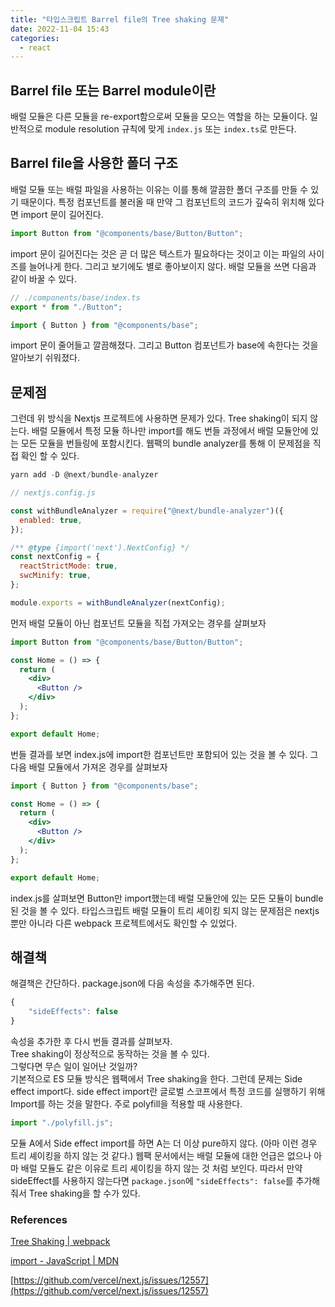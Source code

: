 ```yaml
---
title: "타입스크립트 Barrel file의 Tree shaking 문제"
date: 2022-11-04 15:43
categories:
  - react
---
```


## Barrel file 또는 Barrel module이란

배럴 모듈은 다른 모듈을 re-export함으로써 모듈을 모으는 역할을 하는 모듈이다. 일반적으로 module resolution 규칙에 맞게 `index.js` 또는 `index.ts`로 만든다.

## Barrel file을 사용한 폴더 구조

배럴 모듈 또는 배럴 파일을 사용하는 이유는 이를 통해 깔끔한 폴더 구조를 만들 수 있기 때문이다. 특정 컴포넌트를 불러올 때 만약 그 컴포넌트의 코드가 깊숙히 위치해 있다면 import 문이 길어진다.

```jsx
import Button from "@components/base/Button/Button";
```

import 문이 길어진다는 것은 곧 더 많은 텍스트가 필요하다는 것이고 이는 파일의 사이즈를 늘어나게 한다. 그리고 보기에도 별로 좋아보이지 않다. 배럴 모듈을 쓰면 다음과 같이 바꿀 수 있다.

```jsx
// ./components/base/index.ts
export * from "./Button";
```

```jsx
import { Button } from "@components/base";
```

import 문이 줄어들고 깔끔해졌다. 그리고 Button 컴포넌트가 base에 속한다는 것을 알아보기 쉬워졌다.

## 문제점

그런데 위 방식을 Nextjs 프로젝트에 사용하면 문제가 있다. Tree shaking이 되지 않는다. 배럴 모듈에서 특정 모듈 하나만 import를 해도 번들 과정에서 배럴 모듈안에 있는 모든 모듈을 번들링에 포함시킨다. 웹팩의 bundle analyzer를 통해 이 문제점을 직접 확인 할 수 있다.

```jsx
yarn add -D @next/bundle-analyzer
```

```jsx
// nextjs.config.js

const withBundleAnalyzer = require("@next/bundle-analyzer")({
  enabled: true,
});

/** @type {import('next').NextConfig} */
const nextConfig = {
  reactStrictMode: true,
  swcMinify: true,
};

module.exports = withBundleAnalyzer(nextConfig);
```

먼저 배럴 모듈이 아닌 컴포넌트 모듈을 직접 가져오는 경우를 살펴보자

```jsx
import Button from "@components/base/Button/Button";

const Home = () => {
  return (
    <div>
      <Button />
    </div>
  );
};

export default Home;
```

번들 결과를 보면 index.js에 import한 컴포넌트만 포함되어 있는 것을 볼 수 있다. 그 다음 배럴 모듈에서 가져온 경우를 살펴보자

```jsx
import { Button } from "@components/base";

const Home = () => {
  return (
    <div>
      <Button />
    </div>
  );
};

export default Home;
```

index.js를 살펴보면 Button만 import했는데 배럴 모듈안에 있는 모든 모듈이 bundle된 것을 볼 수 있다. 타입스크립트 배럴 모듈이 트리 셰이킹 되지 않는 문제점은 nextjs 뿐만 아니라 다른 webpack 프로젝트에서도 확인할 수 있었다.

## 해결책

해결책은 간단하다. package.json에 다음 속성을 추가해주면 된다.

```jsx
{
	"sideEffects": false
}
```

속성을 추가한 후 다시 번들 결과를 살펴보자.  
Tree shaking이 정상적으로 동작하는 것을 볼 수 있다.  
그렇다면 무슨 일이 일어난 것일까?  
기본적으로 ES 모듈 방식은 웹팩에서 Tree shaking을 한다. 그런데 문제는 Side effect import다. side effect import란 글로벌 스코프에서 특정 코드를 실행하기 위해 Import를 하는 것을 말한다. 주로 polyfill을 적용할 때 사용한다.

```jsx
import "./polyfill.js";
```

모듈 A에서 Side effect import를 하면 A는 더 이상 pure하지 않다. (아마 이런 경우 트리 셰이킹을 하지 않는 것 같다.) 웹팩 문서에서는 배럴 모듈에 대한 언급은 없으나 아마 배럴 모듈도 같은 이유로 트리 셰이킹을 하지 않는 것 처럼 보인다. 따라서 만약 sideEffect를 사용하지 않는다면 `package.json`에 `"sideEffects": false`를 추가해줘서 Tree shaking을 할 수가 있다.

### References

[Tree Shaking | webpack](https://webpack.js.org/guides/tree-shaking/)

[import - JavaScript | MDN](https://developer.mozilla.org/en-US/docs/Web/JavaScript/Reference/Statements/import#import_a_module_for_its_side_effects_only)

[https://github.com/vercel/next.js/issues/12557](https://github.com/vercel/next.js/issues/12557)
